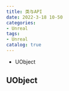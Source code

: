 ```yaml
---
title: 类与API
date: 2022-3-18 10-50
categories:
- Unreal
tags:
- Unreal
catalog: true
---
```


  * UObject 

## UObject
